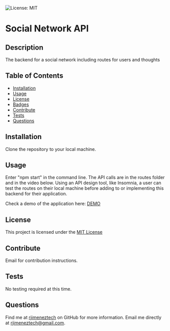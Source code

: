 ![License: MIT](https://img.shields.io/badge/License-MIT-yellow.svg)

# Social Network API

## Description

The backend for a social network including routes for users and thoughts

## Table of Contents

- [Installation](#installation)
- [Usage](#usage)
- [License](#license)
- [Badges](#badges)
- [Contribute](#contribute)
- [Tests](#tests)
- [Questions](#questions)

## Installation

Clone the repository to your local machine.

## Usage

Enter "npm start" in the command line. The API calls are in the routes folder and in the video below. Using an API design tool, like Insomnia, a user can test the routes on their local machine before adding to or implementing this backend for their application.

Check a demo of the application here: [DEMO](https://youtu.be/h1hp_UufDTk)

## License

This project is licensed under the [MIT License](https://opensource.org/licenses/MIT)

## Contribute

Email for contribution instructions.

## Tests

No testing required at this time.

## Questions

Find me at [rjimeneztech](https://github.com/rjimeneztech) on GitHub for more information.
Email me directly at rjimeneztech@gmail.com.
